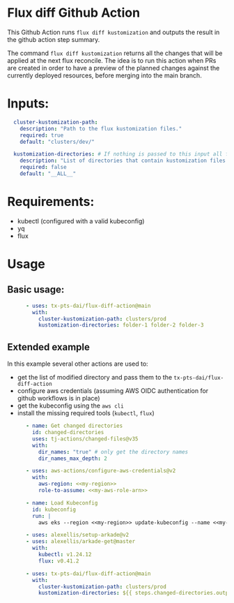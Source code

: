 # Flux diff Github Action

This Github Action runs `flux diff kustomization` and outputs the result in the github action step summary.

The command `flux diff kustomization` returns all the changes that will be applied at the next flux reconcile. The idea is to run this action when PRs are created in order to have a preview of the planned changes against the currently deployed resources, before merging into the main branch.

# Inputs:

```yaml
  cluster-kustomization-path:
    description: "Path to the flux kustomization files."
    required: true
    default: "clusters/dev/"

  kustomization-directories: # If nothing is passed to this input all folders will be checked
    description: "List of directories that contain kustomization files that are deployed by flux."
    required: false
    default: "__ALL__"
```
# Requirements:

- kubectl (configured with a valid kubeconfig)
- yq
- flux

# Usage

## Basic usage:

```yaml
      - uses: tx-pts-dai/flux-diff-action@main
        with:
          cluster-kustomization-path: clusters/prod
          kustomization-directories: folder-1 folder-2 folder-3
```

## Extended example

In this example several other actions are used to: 

- get the list of modified directory and pass them to the `tx-pts-dai/flux-diff-action`
- configure aws credentials (assuming AWS OIDC authentication for github workflows is in place)
- get the kubeconfig using the `aws cli`
- install the missing required tools (`kubectl`, `flux`)

```yaml
      - name: Get changed directories
        id: changed-directories
        uses: tj-actions/changed-files@v35
        with:
          dir_names: "true" # only get the directory names
          dir_names_max_depth: 2

      - uses: aws-actions/configure-aws-credentials@v2
        with:
          aws-region: <<my-region>>
          role-to-assume: <<my-aws-role-arn>>

      - name: Load Kubeconfig
        id: kubeconfig
        run: |
          aws eks --region <<my-region>> update-kubeconfig --name <<my-cluster-name>>

      - uses: alexellis/setup-arkade@v2
      - uses: alexellis/arkade-get@master
        with:
          kubectl: v1.24.12
          flux: v0.41.2

      - uses: tx-pts-dai/flux-diff-action@main
        with:
          cluster-kustomization-path: clusters/prod
          kustomization-directories: ${{ steps.changed-directories.outputs.all_changed_files }}
```
